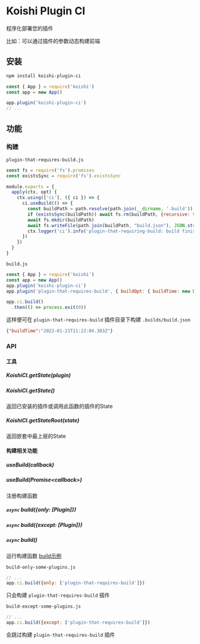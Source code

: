 # Koishi Plugin CI
程序化部署您的插件

比如：可以通过插件的参数动态构建前端

## 安装
```bash
npm install koishi-plugin-ci
```
```javascript
const { App } = require('koishi')
const app = new App()

app.plugin('koishi-plugin-ci')
// ...
```
## 功能
### 构建
`plugin-that-requires-build.js`
```javascript
const fs = require('fs').promises
const existsSync = require('fs').existsSync

module.exports = {
  apply(ctx, opt) {
    ctx.using(['ci'], ({ ci }) => {
      ci.useBuild(() => {
        const buildPath = path.resolve(path.join(__dirname, '.build'))
        if (existsSync(buildPath)) await fs.rm(buildPath, {recursive: true})
        await fs.mkdir(buildPath)
        await fs.writeFile(path.join(buildPath, "build.json"), JSON.stringify(opt.buildOpt))
        ctx.logger('ci').info('plugin-that-requiring-build: build finished')
      })
    })
  }
}
```
`build.js`
```javascript
const { App } = require('koishi')
const app = new App()
app.plugin('koishi-plugin-ci')
app.plugin('plugin-that-requires-build', { buildOpt: { buildTime: new Date() }})

app.ci.build()
  .then(() => process.exit(0))
```
这样便可在 `plugin-that-requires-build` 插件目录下构建 `.builds/build.json`
```json
{"buildTime":"2022-01-21T11:22:04.383Z"}
```

### API
#### 工具
##### KoishiCI.getState(plugin) 
##### KoishiCI.getState() 
返回已安装的插件或调用此函数的插件的State
##### KoishiCI.getStateRoot(state)
返回嵌套中最上层的State

#### 构建相关功能
##### useBuild(callback)
##### useBuild(Promise\<callback\>)
注册构建函数
##### `async` build({only: [Plugin]})
##### `async` build({except: [Plugin]})
##### `async` build()
运行构建函数 [build示例](#构建)

`build-only-some-plugins.js`
```javascript
// ...
app.ci.build({only: ['plugin-that-requires-build']})
```
只会构建 `plugin-that-requires-build` 插件

`build-except-some-plugins.js`
```javascript
// ...
app.ci.build({except: ['plugin-that-requires-build']})
```
会跳过构建 `plugin-that-requires-build` 插件